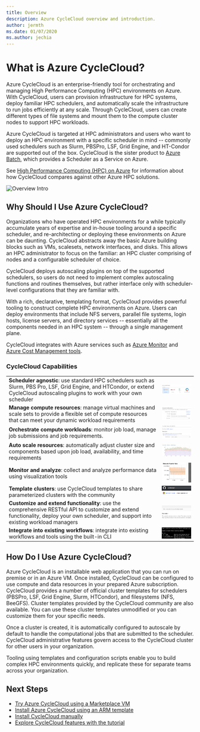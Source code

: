 ```yaml
---
title: Overview
description: Azure CycleCloud overview and introduction.
author: jermth
ms.date: 01/07/2020
ms.author: jechia
---
```


# What is Azure CycleCloud?

Azure CycleCloud is an enterprise-friendly tool for orchestrating and managing High Performance Computing (HPC) environments on Azure. With CycleCloud, users can provision infrastructure for HPC systems, deploy familiar HPC schedulers, and automatically scale the infrastructure to run jobs efficiently at any scale. Through CycleCloud, users can create different types of file systems and mount them to the compute cluster nodes to support HPC workloads.

Azure CycleCloud is targeted at HPC administrators and users who want to deploy an HPC environment with a specific scheduler in mind -- commonly used schedulers such as Slurm, PBSPro, LSF, Grid Engine, and HT-Condor are supported out of the box. CycleCloud is the sister product to [Azure Batch](https://docs.microsoft.com/en-us/azure/batch/batch-technical-overview), which provides a Scheduler as a Service on Azure.

See [High Performance Computing (HPC) on Azure](https://docs.microsoft.com/azure/architecture/topics/high-performance-computing/) for information about how CycleCloud compares against other Azure HPC solutions.

![Overview Intro](~/images/overview-gui.png)

[//]: # (Rob will provide a video that should work?)

## Why Should I Use Azure CycleCloud?

Organizations who have operated HPC environments for a while typically accumulate years of expertise and in-house tooling around a specific scheduler, and re-architecting or deploying these environments on Azure can be daunting. CycleCloud abstracts away the basic Azure building blocks such as VMs, scalesets, network interfaces, and disks. This allows an HPC administrator to focus on the familiar: an HPC cluster comprising of nodes and a configurable scheduler of choice.

CycleCloud deploys autoscaling plugins on top of the supported schedulers, so users do not need to implement complex autoscaling functions and routines themselves, but rather interface only with scheduler-level configurations that they are familiar with.

With a rich, declarative, templating format, CycleCloud provides powerful tooling to construct complete HPC environments on Azure. Users can deploy environments that include NFS servers, parallel file systems, login hosts, license servers, and directory services -- essentially all the components needed in an HPC system -- through a single management plane.

CycleCloud integrates with Azure services such as [Azure Monitor](https://docs.microsoft.com/azure/azure-monitor/overview) and [Azure Cost Management tools](https://docs.microsoft.com/azure/cost-management/overview-cost-mgt).

### CycleCloud Capabilities

[//]: # (might want to convert this to a table with mini screenshots similar to App Insights overview)

|  |  |
| --- | --- |
| **Scheduler agnostic**: use standard HPC schedulers such as Slurm, PBS Pro, LSF, Grid Engine, and HTCondor, or extend CycleCloud autoscaling plugins to work with your own scheduler  | ![Schedulers sample](./images/overview-schedulers-tn.png)  |
| **Manage compute resources**: manage virtual machines and scale sets to provide a flexible set of compute resources that can meet your dynamic workload requirements | ![Compute resources sample](./images/overview-nodes-tn.png) |
| **Orchestrate compute workloads**: monitor job load, manage job submissions and job requirements. | ![Workflow sample](./images/overview-workflow-tn.png) |
| **Auto scale resources**: automatically adjust cluster size and components based upon job load, availability, and time requirements | ![Autoscale sample](./images/overview-scaling-tn.png) |
| **Monitor and analyze**: collect and analyze performance data using visualization tools | ![Monitor sample](./images/overview-monitor-tn.png) |
| **Template clusters**: use CycleCloud templates to share parameterized clusters with the community | ![Template sample](./images/overview-github-tn.png) |
| **Customize and extend functionality**: use the comprehensive RESTful API to customize and extend functionality, deploy your own scheduler, and support into existing workload managers | ![REST sample](./images/overview-rest-tn.png) |
| **Integrate into existing workflows**: integrate into existing workflows and tools using the built-in CLI | ![CLI sample](./images/overview-cli-tn.png) |

## How Do I Use Azure CycleCloud?

Azure CycleCloud is an installable web application that you can run on premise or in an Azure VM. Once installed, CycleCloud can be configured to use compute and data resources in your prepared Azure subscription. CycleCloud provides a number of official cluster templates for schedulers (PBSPro, LSF, Grid Engine, Slurm, HTCondor), and filesystems (NFS, BeeGFS). Cluster templates provided by the CycleCloud community are also available. You can use these cluster templates unmodified or you can customize them for your specific needs.

Once a cluster is created, it is automatically configured to autoscale by default to handle the computational jobs that are submitted to the scheduler. CycleCloud administrative features govern access to the CycleCloud cluster for other users in your organization.

Tooling using templates and configuration scripts enable you to build complex HPC environments quickly, and replicate these for separate teams across your organization.

[//]: # (## What cluster types are available?)

## Next Steps

* [Try Azure CycleCloud using a Marketplace VM](qs-install-marketplace.md)
* [Install Azure CycleCloud using an ARM template](qs-install-arm.md)
* [Install CycleCloud manually](qs-install-manual.md)
* [Explore CycleCloud features with the tutorial](./tutorials/create-cluster.md)

